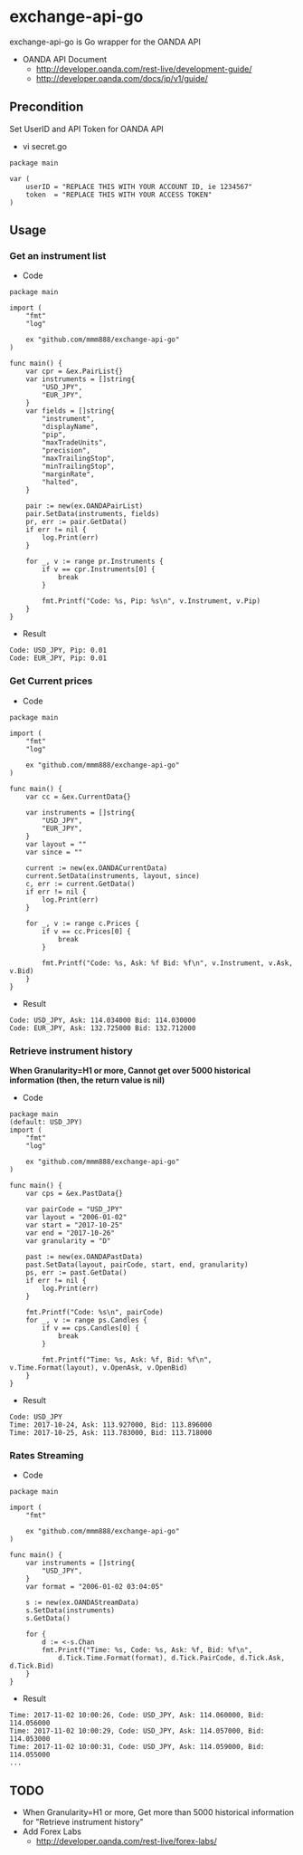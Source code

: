 # exchange-api-go

exchange-api-go is Go wrapper for the OANDA API

* OANDA API Document
  * http://developer.oanda.com/rest-live/development-guide/
  * http://developer.oanda.com/docs/jp/v1/guide/

## Precondition

Set UserID and API Token for OANDA API

* vi secret.go

~~~
package main

var (
    userID = "REPLACE THIS WITH YOUR ACCOUNT ID, ie 1234567"
    token  = "REPLACE THIS WITH YOUR ACCESS TOKEN"
)
~~~

## Usage

### Get an instrument list

* Code

~~~
package main

import (
    "fmt"
    "log"

    ex "github.com/mmm888/exchange-api-go"
)

func main() {
    var cpr = &ex.PairList{}
    var instruments = []string{
        "USD_JPY",
        "EUR_JPY",
    }
    var fields = []string{
        "instrument",
        "displayName",
        "pip",
        "maxTradeUnits",
        "precision",
        "maxTrailingStop",
        "minTrailingStop",
        "marginRate",
        "halted",
    }

    pair := new(ex.OANDAPairList)
    pair.SetData(instruments, fields)
    pr, err := pair.GetData()
    if err != nil {
        log.Print(err)
    }

    for _, v := range pr.Instruments {
        if v == cpr.Instruments[0] {
            break
        }

        fmt.Printf("Code: %s, Pip: %s\n", v.Instrument, v.Pip)
    }
}
~~~

* Result

~~~
Code: USD_JPY, Pip: 0.01
Code: EUR_JPY, Pip: 0.01
~~~

### Get Current prices

* Code

~~~
package main

import (
    "fmt"
    "log"

    ex "github.com/mmm888/exchange-api-go"
)

func main() {
    var cc = &ex.CurrentData{}

    var instruments = []string{
        "USD_JPY",
        "EUR_JPY",
    }
    var layout = ""
    var since = ""

    current := new(ex.OANDACurrentData)
    current.SetData(instruments, layout, since)
    c, err := current.GetData()
    if err != nil {
        log.Print(err)
    }

    for _, v := range c.Prices {
        if v == cc.Prices[0] {
            break
        }

        fmt.Printf("Code: %s, Ask: %f Bid: %f\n", v.Instrument, v.Ask, v.Bid)
    }
}
~~~

* Result

~~~
Code: USD_JPY, Ask: 114.034000 Bid: 114.030000
Code: EUR_JPY, Ask: 132.725000 Bid: 132.712000
~~~

### Retrieve instrument history

**When Granularity=H1 or more, Cannot get over 5000 historical information (then, the return value is nil)**

* Code

~~~
package main
(default: USD_JPY)
import (
    "fmt"
    "log"

    ex "github.com/mmm888/exchange-api-go"
)

func main() {
    var cps = &ex.PastData{}

    var pairCode = "USD_JPY"
    var layout = "2006-01-02"
    var start = "2017-10-25"
    var end = "2017-10-26"
    var granularity = "D"

    past := new(ex.OANDAPastData)
    past.SetData(layout, pairCode, start, end, granularity)
    ps, err := past.GetData()
    if err != nil {
        log.Print(err)
    }

    fmt.Printf("Code: %s\n", pairCode)
    for _, v := range ps.Candles {
        if v == cps.Candles[0] {
            break
        }

        fmt.Printf("Time: %s, Ask: %f, Bid: %f\n", v.Time.Format(layout), v.OpenAsk, v.OpenBid)
    }
}
~~~

* Result

~~~
Code: USD_JPY
Time: 2017-10-24, Ask: 113.927000, Bid: 113.896000
Time: 2017-10-25, Ask: 113.783000, Bid: 113.718000
~~~

### Rates Streaming

* Code

~~~
package main

import (
	"fmt"

	ex "github.com/mmm888/exchange-api-go"
)

func main() {
	var instruments = []string{
		"USD_JPY",
	}
	var format = "2006-01-02 03:04:05"

	s := new(ex.OANDAStreamData)
	s.SetData(instruments)
	s.GetData()

	for {
		d := <-s.Chan
		fmt.Printf("Time: %s, Code: %s, Ask: %f, Bid: %f\n",
			d.Tick.Time.Format(format), d.Tick.PairCode, d.Tick.Ask, d.Tick.Bid)
	}
}
~~~

* Result

~~~
Time: 2017-11-02 10:00:26, Code: USD_JPY, Ask: 114.060000, Bid: 114.056000
Time: 2017-11-02 10:00:29, Code: USD_JPY, Ask: 114.057000, Bid: 114.053000
Time: 2017-11-02 10:00:31, Code: USD_JPY, Ask: 114.059000, Bid: 114.055000
...
~~~

## TODO

* When Granularity=H1 or more, Get more than 5000 historical information for "Retrieve instrument history"
* Add Forex Labs
  * http://developer.oanda.com/rest-live/forex-labs/
